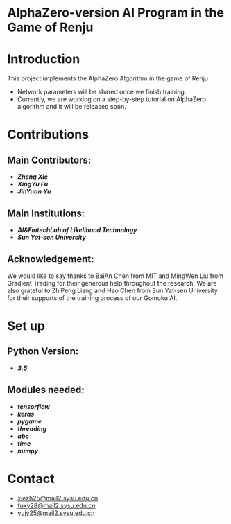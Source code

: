 # AlphaZero-version AI Program in the Game of Renju

Introduction
====
This project implements the AlphaZero Algorithm in the game of Renju.
- Network parameters will be shared once we finish training.
- Currently, we are working on a step-by-step tutorial on AlphaZero algorithm and it will be released soon.

Contributions
====
Main Contributors:
-------
- ***Zheng Xie***
- ***XingYu Fu***
- ***JinYuan Yu***

Main Institutions:
-------
- ***AI&FintechLab of Likelihood Technology***
- ***Sun Yat-sen University***

Acknowledgement:
-------
We would like to say thanks to BaiAn Chen from MIT and MingWen Liu from Gradient Trading for their generous help throughout the research. We are also grateful to ZhiPeng Liang and Hao Chen from Sun Yat-sen University for their supports of the training process of our Gomoku AI.

Set up
====
Python Version:
-------
- ***3.5***

Modules needed:
-------
- ***tensorflow***
- ***keras***
- ***pygame***
- ***threading***
- ***abc***
- ***time***
- ***numpy***

Contact
====
- xiezh25@mail2.sysu.edu.cn
- fuxy28@mail2.sysu.edu.cn
- yujy25@mail2.sysu.edu.cn
